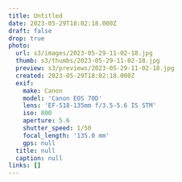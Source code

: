 ```yaml
---
title: Untitled
date: 2023-05-29T18:02:18.000Z
draft: false
drop: true
photo:
  url: s3/images/2023-05-29-11-02-18.jpg
  thumb: s3/thumbs/2023-05-29-11-02-18.jpg
  preview: s3/previews/2023-05-29-11-02-18.jpg
  created: 2023-05-29T18:02:18.000Z
  exif:
    make: Canon
    model: 'Canon EOS 70D'
    lens: 'EF-S18-135mm f/3.5-5.6 IS STM'
    iso: 800
    aperture: 5.6
    shutter_speed: 1/50
    focal_length: '135.0 mm'
    gps: null
  title: null
  caption: null
links: []
---
```

